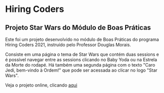 # Hiring Coders
## Projeto Star Wars do Módulo de Boas Práticas

Este foi um projeto desenvolvido no módulo de Boas Práticas do programa Hiring Coders 2021, instruído pelo Professor Douglas Morais.

Consiste em uma página o tema de Star Wars que contém duas sessions e é possível navegar entre as sessions clicando no Baby Yoda ou na Estrela da Morte do rodapé.
Há também uma segunda página com o texto "Caro Jedi, bem-vindo à Ordem!" que pode ser acessada ao clicar no logo "Star Wars".

Veja o projeto online, clicando [aqui](https://hiring-coders-boas-praticas.vercel.app/)
